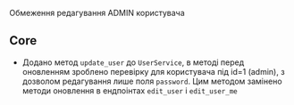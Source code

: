 Обмеження редагування ADMIN користувача
## Core

* Додано метод `update_user` до `UserService`, в методі перед оновленням зроблено перевірку для користувача під id=1 (admin), з дозволом редагування лише поля `password`. Цим методом замінено методи оновлення в ендпоінтах `edit_user` і `edit_user_me`
